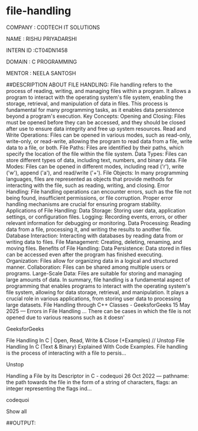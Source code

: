 # file-handling

COMPANY : CODTECH IT SOLUTIONS

NAME : RISHU PRIYADARSHI

INTERN ID :CT04DN1458

DOMAIN : C PROGRAMMING

MENTOR : NEELA SANTOSH

##DESCRIPTION ABOUT FILE HANDLING:
File handling refers to the process of reading, writing, and managing files within a program. It allows a program to interact with the operating system's file system, enabling the storage, retrieval, and manipulation of data in files. This process is fundamental for many programming tasks, as it enables data persistence beyond a program's execution. 
Key Concepts:
Opening and Closing:
Files must be opened before they can be accessed, and they should be closed after use to ensure data integrity and free up system resources. 
Read and Write Operations:
Files can be opened in various modes, such as read-only, write-only, or read-write, allowing the program to read data from a file, write data to a file, or both. 
File Paths:
Files are identified by their paths, which specify the location of the file within the file system. 
Data Types:
Files can store different types of data, including text, numbers, and binary data. 
File Modes:
Files can be opened in different modes, including read ('r'), write ('w'), append ('a'), and read/write ('+'). 
File Objects:
In many programming languages, files are represented as objects that provide methods for interacting with the file, such as reading, writing, and closing. 
Error Handling:
File handling operations can encounter errors, such as the file not being found, insufficient permissions, or file corruption. Proper error handling mechanisms are crucial for ensuring program stability. 
Applications of File Handling:
Data Storage: Storing user data, application settings, or configuration files. 
Logging: Recording events, errors, or other relevant information for debugging or monitoring. 
Data Processing: Reading data from a file, processing it, and writing the results to another file. 
Database Interaction: Interacting with databases by reading data from or writing data to files. 
File Management: Creating, deleting, renaming, and moving files. 
Benefits of File Handling:
Data Persistence: Data stored in files can be accessed even after the program has finished executing. 
Organization: Files allow for organizing data in a logical and structured manner. 
Collaboration: Files can be shared among multiple users or programs. 
Large-Scale Data: Files are suitable for storing and managing large amounts of data. 
In summary, file handling is a fundamental aspect of programming that enables programs to interact with the operating system's file system, allowing for data storage, retrieval, and manipulation. It plays a crucial role in various applications, from storing user data to processing large datasets. 
File Handling through C++ Classes - GeeksforGeeks
15 May 2025 — Errors in File Handling ... There can be cases in which the file is not opened due to various reasons such as it doesn'

GeeksforGeeks

File Handling In C | Open, Read, Write & Close (+Examples) // Unstop
File Handling In C (Text & Binary) Explained With Code Examples. File handling is the process of interacting with a file to persis...

Unstop

Handling a File by its Descriptor in C - codequoi
26 Oct 2022 — pathname: the path towards the file in the form of a string of characters, flags: an integer representing the flags ind...

codequoi

Show all

##OUTPUT:
